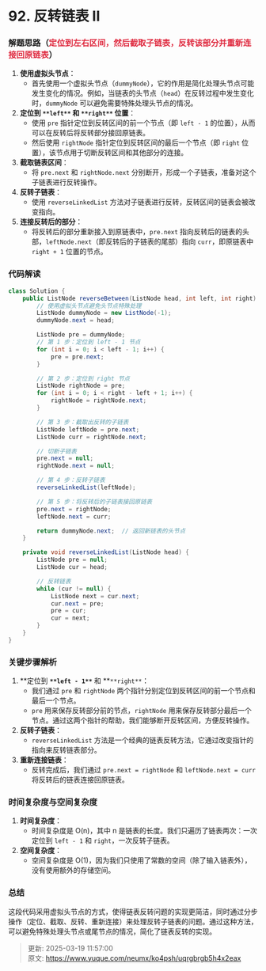 # 92. 反转链表 II

### 解题思路（<font style="color:#DF2A3F;">定位到左右区间，然后截取子链表，反转该部分并重新连接回原链表</font>）
1. **使用虚拟头节点**：
    - 首先使用一个虚拟头节点（`dummyNode`），它的作用是简化处理头节点可能发生变化的情况。例如，当链表的头节点（`head`）在反转过程中发生变化时，`dummyNode` 可以避免需要特殊处理头节点的情况。
2. **定位到 **`**left**`** 和 **`**right**`** 位置**：
    - 使用 `pre` 指针定位到反转区间的前一个节点（即 `left - 1` 的位置），从而可以在反转后将反转部分接回原链表。
    - 然后使用 `rightNode` 指针定位到反转区间的最后一个节点（即 `right` 位置），该节点用于切断反转区间和其他部分的连接。
3. **截取链表区间**：
    - 将 `pre.next` 和 `rightNode.next` 分别断开，形成一个子链表，准备对这个子链表进行反转操作。
4. **反转子链表**：
    - 使用 `reverseLinkedList` 方法对子链表进行反转，反转区间的链表会被改变指向。
5. **连接反转后的部分**：
    - 将反转后的部分重新接入到原链表中，`pre.next` 指向反转后的链表的头部，`leftNode.next`（即反转后的子链表的尾部）指向 `curr`，即原链表中 `right + 1` 位置的节点。

### 代码解读
```java
class Solution {
    public ListNode reverseBetween(ListNode head, int left, int right) {
        // 使用虚拟头节点避免头节点特殊处理
        ListNode dummyNode = new ListNode(-1);
        dummyNode.next = head;

        ListNode pre = dummyNode;
        // 第 1 步：定位到 left - 1 节点
        for (int i = 0; i < left - 1; i++) {
            pre = pre.next;
        }

        // 第 2 步：定位到 right 节点
        ListNode rightNode = pre;
        for (int i = 0; i < right - left + 1; i++) {
            rightNode = rightNode.next;
        }

        // 第 3 步：截取出反转的子链表
        ListNode leftNode = pre.next;
        ListNode curr = rightNode.next;

        // 切断子链表
        pre.next = null;
        rightNode.next = null;

        // 第 4 步：反转子链表
        reverseLinkedList(leftNode);

        // 第 5 步：将反转后的子链表接回原链表
        pre.next = rightNode;
        leftNode.next = curr;

        return dummyNode.next;  // 返回新链表的头节点
    }

    private void reverseLinkedList(ListNode head) {
        ListNode pre = null;
        ListNode cur = head;

        // 反转链表
        while (cur != null) {
            ListNode next = cur.next;
            cur.next = pre;
            pre = cur;
            cur = next;
        }
    }
}
```

### 关键步骤解析
1. **定位到 **`**left - 1**`** 和 **`**right**`：
    - 我们通过 `pre` 和 `rightNode` 两个指针分别定位到反转区间的前一个节点和最后一个节点。
    - `pre` 用来保存反转部分前的节点，`rightNode` 用来保存反转部分最后一个节点。通过这两个指针的帮助，我们能够断开反转区间，方便反转操作。
2. **反转子链表**：
    - `reverseLinkedList` 方法是一个经典的链表反转方法，它通过改变指针的指向来反转链表部分。
3. **重新连接链表**：
    - 反转完成后，我们通过 `pre.next = rightNode` 和 `leftNode.next = curr` 将反转后的链表连接回原链表。

### 时间复杂度与空间复杂度
1. **时间复杂度**：
    - 时间复杂度是 O(n)，其中 n 是链表的长度。我们只遍历了链表两次：一次定位到 `left - 1` 和 `right`，一次反转子链表。
2. **空间复杂度**：
    - 空间复杂度是 O(1)，因为我们只使用了常数的空间（除了输入链表外），没有使用额外的存储空间。

### 总结
这段代码采用虚拟头节点的方式，使得链表反转问题的实现更简洁，同时通过分步操作（定位、截取、反转、重新连接）来处理反转子链表的问题。通过这种方法，可以避免特殊处理头节点或尾节点的情况，简化了链表反转的实现。



> 更新: 2025-03-19 11:57:00  
> 原文: <https://www.yuque.com/neumx/ko4psh/uqrgbrgb5h4x2eax>